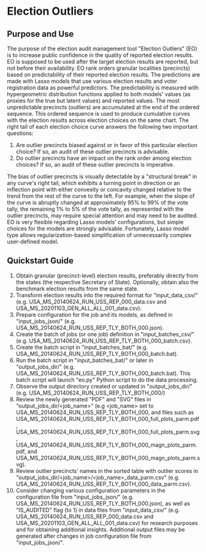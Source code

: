 # Election Outliers

## Purpose and Use

The purpose of the election audit management tool "Election Outliers" (EO) is to increase public confidence in the quality of reported election results. EO is supposed to be used after the target election results are reported, but not before their availability. EO rank orders granular localities (precincts) based on predictability of their reported election results. The predictions are made with Lasso models that use various election results and voter registration data as powerful predictors. The predictability is measured with hypergeometric distribution functions applied to both models' values (as proxies for the true but latent values) and reported values. The most unpredictable precincts (outliers) are accumulated at the end of the ordered sequence. This ordered sequence is used to produce cumulative curves with the election results across election choices on the same chart. The right tail of each election choice curve answers the following two important questions:

1. Are outlier precincts biased against or in favor of this particular election choice? If so, an audit of these outlier precincts is advisable.
2. Do outlier precincts have an impact on the rank order among election choices? If so, an audit of these outlier precincts is imperative.

The bias of outlier precincts is visually detectable by a "structural break" in any curve's right tail, which exhibits a turning point in direction or an inflection point with either convexity or concavity changed relative to the trend from the rest of the curve to the left. For example, when the slope of the curve is abruptly changed at approximately 95% to 99% of the vote tally, the remaining 1% to 5% of the vote tally, as represented with the outlier precincts, may require special attention and may need to be audited. EO is very flexible regarding Lasso models' configurations, but simple choices for the models are strongly advisable. Fortunately, Lasso model type allows regularization-based simplification of unnecessarily complex user-defined model.

## Quickstart Guide

1. Obtain granular (precinct-level) election results, preferably directly from the states (the respective Secretary of State). Optionally, obtain also the benchmark election results from the same state.
2. Transform election results into the required format for "input_data_csv/" (e.g. USA_MS_20140624_RUN_USS_REP_000_data.csv and USA_MS_20201103_GEN_ALL_ALL_001_data.csv).
3. Prepare configuration for the job and its models, as defined in "input_jobs_json/" (e.g. USA_MS_20140624_RUN_USS_REP_TLY_BOTH_000.json).
4. Create the batch of jobs (or one job) definition in "input_batches_csv/" (e.g. USA_MS_20140624_RUN_USS_REP_TLY_BOTH_000_batch.csv).
5. Create the batch script in "input_batches_bat/" (e.g. USA_MS_20140624_RUN_USS_REP_TLY_BOTH_000_batch.bat).
6. Run the batch script in "input_batches_bat/" or later in "output_jobs_dir/" (e.g. USA_MS_20140624_RUN_USS_REP_TLY_BOTH_000_batch.bat). This batch script will launch "eo.py" Python script to do the data processing.
7. Observe the output directory created or updated in "output_jobs_dir/" (e.g. USA_MS_20140624_RUN_USS_REP_TLY_BOTH_000/)
8. Review the newly generated "PDF" and "SVG" files in "output_jobs_dir/<job_name>" (e.g <job_name> set to USA_MS_20140624_RUN_USS_REP_TLY_BOTH_000, and files such as USA_MS_20140624_RUN_USS_REP_TLY_BOTH_000_full_plots_parm.pdf, USA_MS_20140624_RUN_USS_REP_TLY_BOTH_000_full_plots_parm.svg, USA_MS_20140624_RUN_USS_REP_TLY_BOTH_000_magn_plots_parm.pdf, and USA_MS_20140624_RUN_USS_REP_TLY_BOTH_000_magn_plots_parm.svg).
9. Review outlier precincts' names in the sorted table with outlier scores in "output_jobs_dir/<job_name>/<job_name>_data_parm.csv" (e.g. USA_MS_20140624_RUN_USS_REP_TLY_BOTH_000_data_parm.csv).
10. Consider changing various configuration parameters in the configuration file from "input_jobs_json/" (e.g. USA_MS_20140624_RUN_USS_REP_TLY_BOTH_000.json), as well as "IS_AUDITED" flag (to 1) in data files from "input_data_csv/" (e.g. USA_MS_20140624_RUN_USS_REP_000_data.csv and USA_MS_20201103_GEN_ALL_ALL_001_data.csv) for research purposes and for obtaining additional insights. Additional output files may be generated after changes in job configuration file from "input_jobs_json/".
